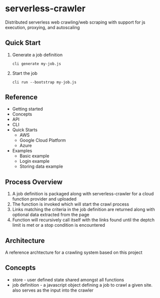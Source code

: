 # serverless-crawler

Distributed serverless web crawling/web scraping with support for js execution, proxying, and autoscaling

## Quick Start

1. Generate a job definition
    ```sh
    cli generate my-job.js
    ```
1. Start the job
    ```
    cli run --bootstrap my-job.js
    ```

## Reference

* Getting started
* Concepts
* API
* CLI
* Quick Starts
    * AWS
    * Google Cloud Platform
    * Azure
* Examples
    * Basic example
    * Login example
    * Storing data example

## Process Overview

1. A job definition is packaged along with serverless-crawler for a cloud function provider and uploaded
1. The function is invoked which will start the crawl process
1. Links matching the criteria in the job definition are returned along with optional data extracted from the page
1. Function will recursively call itself with the links found until the deptch limit is met or a stop condition is encountered

## Architecture

A reference archtecture for a crawling system based on this project

## Concepts

* store - user defined state shared amongst all functions
* job definition - a javascript object defining a job to crawl a given site. also serves as the input into the crawler